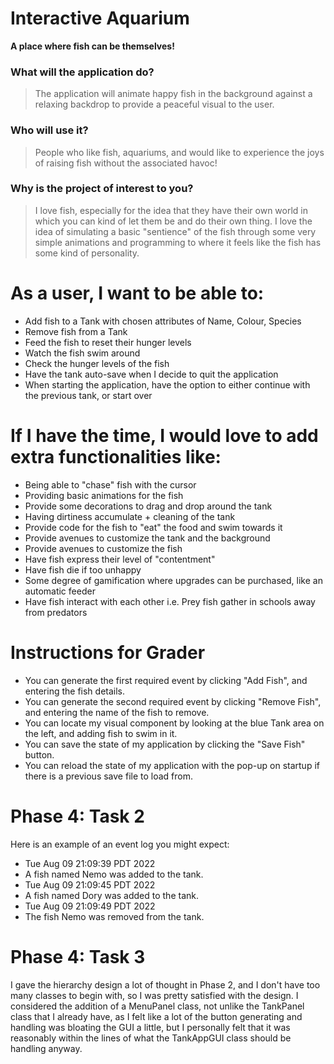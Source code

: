 # Interactive Aquarium
**A place where fish can be themselves!**

### What will the application do?

> The application will animate happy fish in the background against 
> a relaxing backdrop to provide a peaceful visual to the user.

### Who will use it?

> People who like fish, aquariums, and would like to experience
> the joys of raising fish without the associated havoc!

### Why is the project of interest to you?

> I love fish, especially for the idea that they have their own world in which
> you can kind of let them be and do their own thing. I love the idea of simulating 
> a basic "sentience" of the fish through some very simple animations and
> programming to where it feels like the fish has some kind of personality.

# As a **user**, I want to be able to:
- Add fish to a Tank with chosen attributes of Name, Colour, Species
- Remove fish from a Tank
- Feed the fish to reset their hunger levels
- Watch the fish swim around
- Check the hunger levels of the fish
- Have the tank auto-save when I decide to quit the application
- When starting the application, have the option to either continue with the previous tank, or start over

# If I have the time, I would love to add extra functionalities like:
- Being able to "chase" fish with the cursor
- Providing basic animations for the fish
- Provide some decorations to drag and drop around the tank
- Having dirtiness accumulate + cleaning of the tank
- Provide code for the fish to "eat" the food and swim towards it
- Provide avenues to customize the tank and the background
- Provide avenues to customize the fish
- Have fish express their level of "contentment"
- Have fish die if too unhappy
- Some degree of gamification where upgrades can be purchased, like an automatic feeder
- Have fish interact with each other i.e. Prey fish gather in schools away from predators

# Instructions for Grader

- You can generate the first required event by clicking "Add Fish", and entering the fish details.
- You can generate the second required event by clicking "Remove Fish", and entering the name of the fish to remove.
- You can locate my visual component by looking at the blue Tank area on the left, and adding fish to swim in it.
- You can save the state of my application by clicking the "Save Fish" button.
- You can reload the state of my application with the pop-up on startup if there is a previous save file to load from.

# Phase 4: Task 2
Here is an example of an event log you might expect: 

- Tue Aug 09 21:09:39 PDT 2022 
- A fish named Nemo was added to the tank.
- Tue Aug 09 21:09:45 PDT 2022
- A fish named Dory was added to the tank.
- Tue Aug 09 21:09:49 PDT 2022
- The fish Nemo was removed from the tank.

# Phase 4: Task 3
I gave the hierarchy design a lot of thought in Phase 2, and I don't have too many classes to begin with, so I was
pretty satisfied with the design. I considered the addition of a MenuPanel class, not unlike the TankPanel class
that I already have, as I felt like a lot of the button generating and handling was bloating the GUI a little,
but I personally felt that it was reasonably within the lines of what the TankAppGUI class should be handling anyway.
